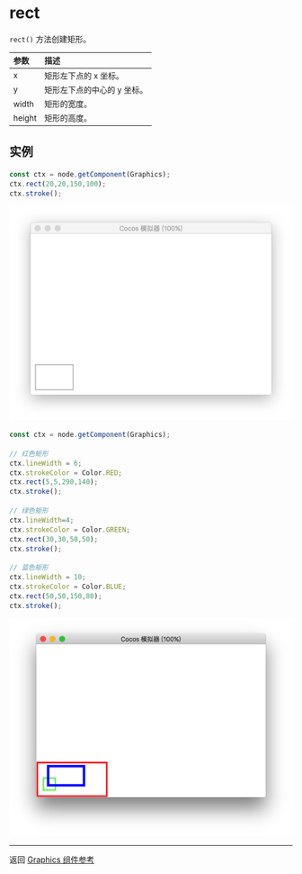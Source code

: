 # rect

`rect()` 方法创建矩形。

| 参数 |   描述
| :-------------- | :----------- |
|x | 矩形左下点的 x 坐标。
|y | 矩形左下点的中心的 y 坐标。
|width | 矩形的宽度。
|height | 矩形的高度。

## 实例

```ts
const ctx = node.getComponent(Graphics);
ctx.rect(20,20,150,100);
ctx.stroke();
```

<a href="./rect.png"><img src="./rect.png"></a>

```ts
const ctx = node.getComponent(Graphics);

// 红色矩形
ctx.lineWidth = 6;
ctx.strokeColor = Color.RED;
ctx.rect(5,5,290,140);
ctx.stroke();

// 绿色矩形
ctx.lineWidth=4;
ctx.strokeColor = Color.GREEN;
ctx.rect(30,30,50,50);
ctx.stroke();

// 蓝色矩形
ctx.lineWidth = 10;
ctx.strokeColor = Color.BLUE;
ctx.rect(50,50,150,80);
ctx.stroke();
```

<a href="./rect2.png"><img src="./rect2.png"></a>

<hr>

返回 [Graphics 组件参考](../graphics.md)
